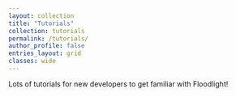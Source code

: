 ```yaml
---
layout: collection
title: "Tutorials"
collection: tutorials
permalink: /tutorials/
author_profile: false
entries_layout: grid
classes: wide
---
```


Lots of tutorials for new developers to get familiar with Floodlight!